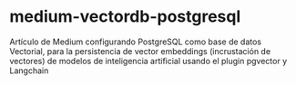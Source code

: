 # medium-vectordb-postgresql
Artículo de Medium configurando PostgreSQL como base de datos Vectorial, para la persistencia de vector embeddings (incrustación de vectores) de modelos de inteligencia artificial usando el plugin pgvector y Langchain
